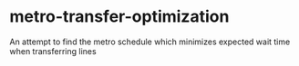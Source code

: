 # metro-transfer-optimization
An attempt to find the metro schedule which minimizes expected wait time when transferring lines 
